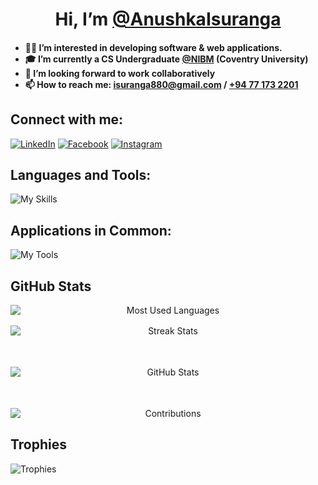 <h1 align="center">Hi, I’m <a href="https://anushkaisuranga.github.io/">@AnushkaIsuranga</a></h1>

<h4>
  <ul>
    <li>👨‍💻 I’m interested in developing software & web applications.</li>
    <li>🎓 I’m currently a CS Undergraduate <a href="https://www.nibm.lk/" target="_blank">@NIBM</a> (Coventry University)</li>
    <li>🤝 I’m looking forward to work collaboratively</li>
    <li>📫 How to reach me: <a href="mailto:isuranga880@gmail.com" target="_blank">isuranga880@gmail.com</a> / <a href="https://wa.me/+94771732201" target="_blank">+94 77 173 2201</a></li>
  </ul>
</h2>

## Connect with me:

[![LinkedIn](https://img.shields.io/badge/-LinkedIn-blue?style=flat&logo=linkedin&logoColor=white&link=https://www.linkedin.com/in/anushka-isuranga/)](https://www.linkedin.com/in/anushka-isuranga/)
[![Facebook](https://img.shields.io/badge/-Facebook-blue?style=flat&logo=facebook&logoColor=white&link=https://www.facebook.com/anush.780/)](https://www.facebook.com/anush.780/)
[![Instagram](https://img.shields.io/badge/-Instagram-purple?style=flat&logo=instagram&logoColor=white&link=https://www.instagram.com/aka_andy_780/)](https://www.instagram.com/aka_andy_780/)

## Languages and Tools:

![My Skills](https://skillicons.dev/icons?i=cs,dotnet,c,cpp,html,css,javascript,php,bootstrap,vite,react,tailwind,nextjs,ts,mysql,sqlite,python,kotlin,java,nodejs,mongodb,maven,spring,arduino)


## Applications in Common:

![My Tools](https://skillicons.dev/icons?i=windows,vscode,visualstudio,figma,github,git,pr,postman,ubuntu,androidstudio,stackoverflow,firebase)

## GitHub Stats

<div align="center" style="display: flex; flex-direction: column; gap: 16px;">
  <img src="https://github-readme-stats.vercel.app/api/top-langs/?username=AnushkaIsuranga&layout=compact&hide_border=true&langs_count=10&theme=tokyonight" alt="Most Used Languages">
  <img src="https://github-readme-streak-stats.herokuapp.com/?user=AnushkaIsuranga&hide_border=true&theme=tokyonight" alt="Streak Stats"><br>
  <img src="https://github-readme-stats.vercel.app/api?username=AnushkaIsuranga&show_icons=true&hide_border=true&theme=tokyonight" alt="GitHub Stats"><br>
  <img src="https://github-contributor-stats.vercel.app/api?username=AnushkaIsuranga&hide_border=true&theme=tokyonight" alt="Contributions">
</div>

## Trophies

<img src="https://github-profile-trophy.vercel.app/?username=AnushkaIsuranga&theme=onestar" alt="Trophies" align="center">



<!---
AnushkaIsuranga/AnushkaIsuranga is a ✨ special ✨ repository because its `README.md` (this file) appears on your GitHub profile.
You can click the Preview link to take a look at your changes.
--->
